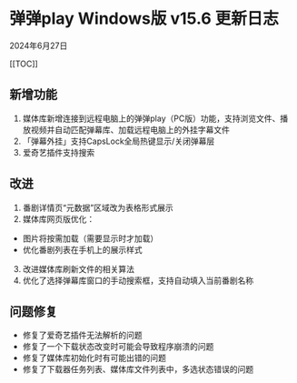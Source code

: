 # 弹弹play Windows版 v15.6 更新日志

2024年6月27日

[[TOC]]

## 新增功能
1. 媒体库新增连接到远程电脑上的弹弹play（PC版）功能，支持浏览文件、播放视频并自动匹配弹幕库、加载远程电脑上的外挂字幕文件
2. 「弹幕外挂」支持CapsLock全局热键显示/关闭弹幕层
3. 爱奇艺插件支持搜索

## 改进
1. 番剧详情页“元数据”区域改为表格形式展示
2. 媒体库网页版优化：
  - 图片将按需加载（需要显示时才加载）
  - 优化番剧列表在手机上的展示样式
3. 改进媒体库刷新文件的相关算法
4. 优化了选择弹幕库窗口的手动搜索框，支持自动填入当前番剧名称

## 问题修复
- 修复了爱奇艺插件无法解析的问题
- 修复了一个下载状态改变时可能会导致程序崩溃的问题
- 修复了媒体库初始化时有可能出错的问题
- 修复了下载器任务列表、媒体库文件列表中，多选状态错误的问题